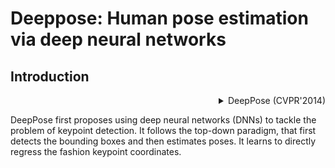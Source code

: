 # Deeppose: Human pose estimation via deep neural networks

## Introduction

<!-- [ALGORITHM] -->

<details>
<summary align="right">DeepPose (CVPR'2014)</summary>

```bibtex
@inproceedings{toshev2014deeppose,
  title={Deeppose: Human pose estimation via deep neural networks},
  author={Toshev, Alexander and Szegedy, Christian},
  booktitle={Proceedings of the IEEE conference on computer vision and pattern recognition},
  pages={1653--1660},
  year={2014}
}
```

</details>

DeepPose first proposes using deep neural networks (DNNs) to tackle the problem of keypoint detection.
It follows the top-down paradigm, that first detects the bounding boxes and then estimates poses.
It learns to directly regress the fashion keypoint coordinates.
